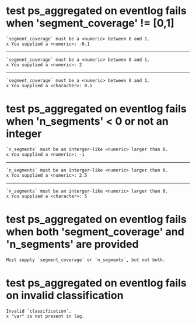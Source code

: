 # test ps_aggregated on eventlog fails when 'segment_coverage' != [0,1]

    `segment_coverage` must be a <numeric> between 0 and 1.
    x You supplied a <numeric>: -0.1

---

    `segment_coverage` must be a <numeric> between 0 and 1.
    x You supplied a <numeric>: 2

---

    `segment_coverage` must be a <numeric> between 0 and 1.
    x You supplied a <character>: 0.5

# test ps_aggregated on eventlog fails when 'n_segments' < 0 or not an integer

    `n_segments` must be an interger-like <numeric> larger than 0.
    x You supplied a <numeric>: -1

---

    `n_segments` must be an interger-like <numeric> larger than 0.
    x You supplied a <numeric>: 2.5

---

    `n_segments` must be an interger-like <numeric> larger than 0.
    x You supplied a <character>: 5

# test ps_aggregated on eventlog fails when both 'segment_coverage' and 'n_segments' are provided

    Must supply `segment_coverage` or `n_segments`, but not both.

# test ps_aggregated on eventlog fails on invalid classification

    Invalid `classification`.
    x "var" is not present in log.

